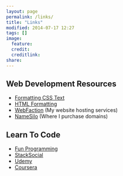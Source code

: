 ```yaml
---
layout: page
permalink: /links/
title: "Links"
modified: 2014-07-17 12:27
tags: []
image:
  feature: 
  credit: 
  creditlink: 
share: 
---
```


## Web Development Resources
* [Formatting CSS Text](http://www.w3schools.com/css/css_text.asp)
* [HTML Formatting](http://www.w3schools.com/html/html_formatting.asp)
* [WebFaction](http://webfaction.com) (My website hosting services)
* [NameSilo](http://namesilo.com) (Where I purchase domains)

## Learn To Code
* [Fun Programming](http://funprogramming.org/)
* [StackSocial](http://stacksocial.com)
* [Udemy](http://udemy.com)
* [Coursera](http://coursera.com)
